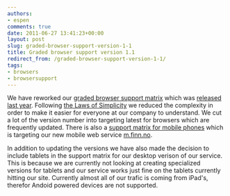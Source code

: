 ```yaml
---
authors:
- espen
comments: true
date: 2011-06-27 13:41:23+00:00
layout: post
slug: graded-browser-support-version-1-1
title: Graded browser support version 1.1
redirect_from: /graded-browser-support-version-1-1/
tags:
- browsers
- browsersupport
---
```


We have reworked our [graded browser support matrix](http://labs.finn.no/nettlesermatrisen/) which was [released last year](/2011/01/07/graded-browser-support-at-finn-no/). Following [the Laws of Simplicity](http://lawsofsimplicity.com/) we reduced the complexity in order to make it easier for everyone at our company to understand. We cut a lot of the version number into targeting latest for browsers which are frequently updated. There is also a [support matrix for mobile phones](http://labs.finn.no/nettlesermatrisen/phone.html) which is targeting our new mobile web service [m.finn.no](http://m.finn.no).





In addition to updating the versions we have also made the decision to include tablets in the support matrix for our desktop verison of our service. This is because we are currently not looking at creating specialized versions for tablets and our service works just fine on the tablets currently hitting our site. Currently almost all of our trafic is coming from iPad's, therefor Andoid powered devices are not supported.



